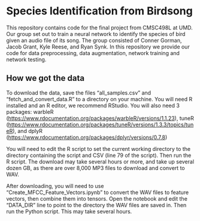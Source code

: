 # Species Identification from Birdsong
This repository contains code for the final project from CMSC498L at UMD. Our group set out to train a neural network to identify the species of bird given an audio file of its song. The group consisted of Conner Gorman, Jacob Grant, Kyle Reese, and Ryan Synk. In this repository we provide our code for data preprocessing, data augmentation, network training and network testing.

## How we got the data

To download the data, save the files “all_samples.csv” and “fetch_and_convert_data.R” to a directory on your machine. You will need R installed and an R editor, we recommend RStudio. You will also need 3 packages: warbleR (https://www.rdocumentation.org/packages/warbleR/versions/1.1.23), tuneR (https://www.rdocumentation.org/packages/tuneR/versions/1.3.3/topics/tuneR), and dplyR (https://www.rdocumentation.org/packages/dplyr/versions/0.7.8)

You will need to edit the R script to set the current working directory to the directory containing the script and CSV (line 79 of the script). Then run the R script. The download may take several hours or more, and take up several dozen GB, as there are over 8,000 MP3 files to download and convert to WAV. 

After downloading, you will need to use “Create_MFCC_Feature_Vectors.ipynb” to convert the WAV files to feature vectors, then combine them into tensors. Open the notebook and edit the “DATA_DIR” line to point to the directory the WAV files are saved in. Then run the Python script. This may take several hours.
